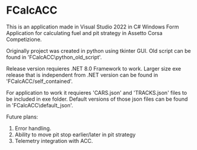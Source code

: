 # FCalcACC

This is an application made in Visual Studio 2022 in C# Windows Form Application for calculating fuel and pit strategy in Assetto Corsa Competizione. 

Originally project was created in python using tkinter GUI. Old script can be found in 'FCalcACC\python_old_script'.

Release version requieres .NET 8.0 Framework to work. Larger size exe release that is independent from .NET version can be found in 'FCalcACC/self_contained'.

For application to work it requieres 'CARS.json' and 'TRACKS.json' files to be included in exe folder. Default versions of those json files can be found in 'FCalcACC\default_json'.

Future plans:
1. Error handling.
2. Ability to move pit stop earlier/later in pit strategy
3. Telemetry integration with ACC.
